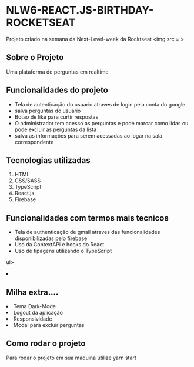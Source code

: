 # NLW6-REACT.JS-BIRTHDAY-ROCKETSEAT
Projeto criado na semana da Next-Level-week da Rocktseat
<img src =  ></img>
<h2>Sobre o Projeto</h2>
Uma plataforma de perguntas em realtime 

<h2>Funcionalidades do projeto</h2>
<ul>
<li>Tela de autenticação do usuario atraves de login pela conta do google</li>
<li>salva perguntas do usuario</li>
<li>Botao de like para curtir respostas</li>
 <li>O administrador tem acesso as perguntas e pode marcar como lidas ou pode excluir as perguntas da lista</li>
<li>salva as informações para serem acessadas ao logar na sala correspondente </li>
</ul>

<h2>Tecnologias utilizadas</h2>

<ol>
 <li>HTML</li>
 <li>CSS/SASS</li>
 <li>TypeScript</li>
 <li>React.js</li>
 <li>Firebase</li/>
</ol>

<h2>Funcionalidades com termos mais tecnicos</h2>

<ul>
 <li>Tela de authenticação de gmail atraves das funcionalidades disponibilizadas pelo firebase</li>
 <li>Uso da ContextAPi e hooks do React </li>
 <li>Uso de tipagens utilizando o TypeScript</li>
</ul>

ul>
 <li><h2>Milha extra....</h2></li>
 <li>Tema Dark-Mode </li>
 <li>Logout da aplicação</li>
 <li>Responsividade</li>
 <li>Modal para excluir perguntas</li>
</ul>

<h2>Como rodar o projeto</h2>

<p>Para rodar o projeto em sua maquina
  utilize yarn start
</p>




